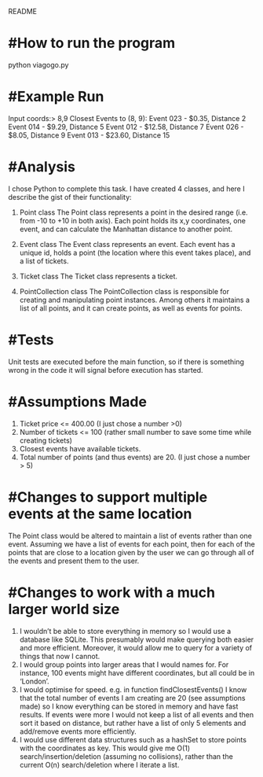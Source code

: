README

#How to run the program
======================
python viagogo.py


#Example Run
===========
Input coords:> 8,9
Closest Events to (8, 9):
Event 023 - $0.35, Distance 2
Event 014 - $9.29, Distance 5
Event 012 - $12.58, Distance 7
Event 026 - $8.05, Distance 9
Event 013 - $23.60, Distance 15


#Analysis
========
I chose Python to complete this task. I have created 4 classes, and here I describe the gist of their functionality:

1) Point class
The Point class represents a point in the desired range (i.e. from -10 to +10 in both axis). Each point holds its x,y coordinates, one event, and can calculate the Manhattan distance to another point.

2) Event class
The Event class represents an event. Each event has a unique id, holds a point (the location where this event takes place), and a list of tickets.

3) Ticket class
The Ticket class represents a ticket.

4) PointCollection class
The PointCollection class is responsible for creating and manipulating point instances. Among others it maintains a list of all points, and it can create points, as well as events for points. 


#Tests
=====
Unit tests are executed before the main function, so if there is something wrong in the code it will signal before execution has started.


#Assumptions Made
=========================================
1) Ticket price <= 400.00 (I just chose a number >0)
2) Number of tickets <= 100 (rather small number to save some time while creating tickets)
3) Closest events have available tickets.
4) Total number of points (and thus events) are 20. (I just chose a number > 5)


#Changes to support multiple events at the same location
=======================================================
The Point class would be altered to maintain a list of events rather than one event. Assuming we have a list of events for each point, then for each of the points that are close to a location given by the user we can go through all of the events and present them to the user.


#Changes to work with a much larger world size
=============================================
1) I wouldn’t be able to store everything in memory so I would use a database like SQLite. This presumably would make querying both easier and more efficient. Moreover, it would allow me to query for a variety of things that now I cannot.
2) I would group points into larger areas that I would names for. For instance, 100 events might have different coordinates, but all could be in ‘London’. 
3) I would optimise for speed. e.g. in function findClosestEvents() I know that the total number of events I am creating are 20 (see assumptions made) so I know everything can be stored in memory and have fast results. If events were more I would not keep a list of all events and then sort it based on distance, but rather have a list of only 5 elements and add/remove events more efficiently.
4) I would use different data structures such as a hashSet to store points with the coordinates as key. This would give me O(1) search/insertion/deletion (assuming no collisions), rather than the current O(n) search/deletion where I iterate a list.

